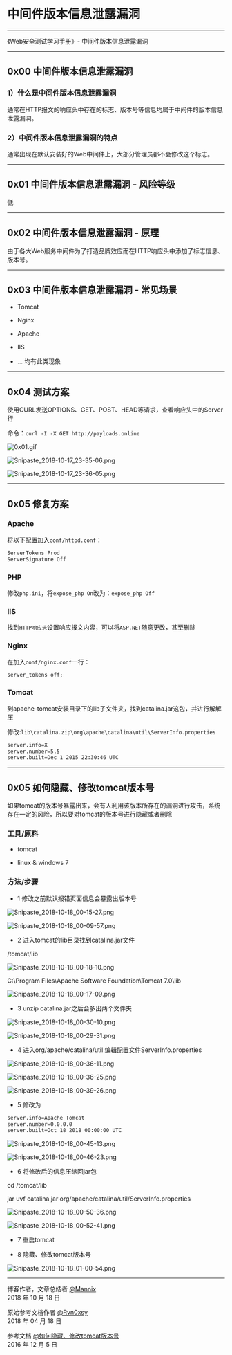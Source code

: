 ﻿# 中间件版本信息泄露漏洞

------

《Web安全测试学习手册》- 中间件版本信息泄露漏洞

------

## 0x00 中间件版本信息泄露漏洞

### 1）什么是中间件版本信息泄露漏洞

通常在HTTP报文的响应头中存在的标志、版本号等信息均属于中间件的版本信息泄露漏洞。

### 2）中间件版本信息泄露漏洞的特点

通常出现在默认安装好的Web中间件上，大部分管理员都不会修改这个标志。

---

## 0x01 中间件版本信息泄露漏洞 - 风险等级

低

---

## 0x02 中间件版本信息泄露漏洞 - 原理

由于各大Web服务中间件为了打造品牌效应而在HTTP响应头中添加了标志信息、版本号。

---

## 0x03 中间件版本信息泄露漏洞 - 常见场景

* Tomcat

* Nginx

* Apache

* IIS

* … 均有此类现象

---

## 0x04 测试方案

使用CURL发送OPTIONS、GET、POST、HEAD等请求，查看响应头中的Server行

命令：`curl -I -X GET http://payloads.online`

![0x01.gif](https://whitecell.io/upload/attach/201810/151_26MSEFTPZYDBA3G.gif "0x01.gif")

![Snipaste_2018-10-17_23-35-06.png](https://whitecell.io/upload/attach/201810/151_K87UDFSGCHCXCYQ.png "Snipaste_2018-10-17_23-35-06.png")

![Snipaste_2018-10-17_23-36-05.png](https://whitecell.io/upload/attach/201810/151_PYBGM2AJ3XQP9DA.png "Snipaste_2018-10-17_23-36-05.png")

---

## 0x05 修复方案

### Apache

将以下配置加入`conf/httpd.conf`：

```txt
ServerTokens Prod
ServerSignature Off
```

### PHP

修改`php.ini`，将`expose_php On`改为：`expose_php Off`

### IIS

找到`HTTP响应头`设置响应报文内容，可以将`ASP.NET`随意更改，甚至删除

### Nginx

在加入`conf/nginx.conf`一行：

```txt
server_tokens off;
```

### Tomcat

到apache-tomcat安装目录下的lib子文件夹，找到catalina.jar这包，并进行解解压

修改:`lib\catalina.zip\org\apache\catalina\util\ServerInfo.properties`

```txt
server.info=X
server.number=5.5
server.built=Dec 1 2015 22:30:46 UTC
```

---

## 0x05 如何隐藏、修改tomcat版本号

如果tomcat的版本号暴露出来，会有人利用该版本所存在的漏洞进行攻击，系统存在一定的风险，所以要对tomcat的版本号进行隐藏或者删除

### 工具/原料

* tomcat

* linux & windows 7

### 方法/步骤

* 1 修改之前默认报错页面信息会暴露出版本号

![Snipaste_2018-10-18_00-15-27.png](https://whitecell.io/upload/attach/201810/151_QB68WAY2QNYFG5D.png "Snipaste_2018-10-18_00-15-27.png")

![Snipaste_2018-10-18_00-09-57.png](https://whitecell.io/upload/attach/201810/151_NFHN4H9MK7ZERAB.png "Snipaste_2018-10-18_00-09-57.png")

* 2 进入tomcat的lib目录找到catalina.jar文件

/tomcat/lib

![Snipaste_2018-10-18_00-18-10.png](https://whitecell.io/upload/attach/201810/151_PN6YCE33B9JJ6KG.png "Snipaste_2018-10-18_00-18-10.png")

C:\Program Files\Apache Software Foundation\Tomcat 7.0\lib

![Snipaste_2018-10-18_00-17-09.png](https://whitecell.io/upload/attach/201810/151_F47KPGX8C47WV34.png "Snipaste_2018-10-18_00-17-09.png")

* 3 unzip catalina.jar之后会多出两个文件夹

![Snipaste_2018-10-18_00-30-10.png](https://whitecell.io/upload/attach/201810/_8TGAEHQWKS6XH68.png "Snipaste_2018-10-18_00-30-10.png")

![Snipaste_2018-10-18_00-29-31.png](https://whitecell.io/upload/attach/201810/151_A22EXSNVUVNXCPN.png "Snipaste_2018-10-18_00-29-31.png")

* 4 进入org/apache/catalina/util 编辑配置文件ServerInfo.properties

![Snipaste_2018-10-18_00-36-11.png](https://whitecell.io/upload/attach/201810/_7H4DA6JRA4WGGDV.png "Snipaste_2018-10-18_00-36-11.png")

![Snipaste_2018-10-18_00-36-25.png](https://whitecell.io/upload/attach/201810/_5FTJ9KZJYW6F4QT.png "Snipaste_2018-10-18_00-36-25.png")

![Snipaste_2018-10-18_00-39-26.png](https://whitecell.io/upload/attach/201810/_YR8YHAXMAWATYP3.png "Snipaste_2018-10-18_00-39-26.png")

* 5 修改为

```txt
server.info=Apache Tomcat
server.number=0.0.0.0
server.built=Oct 18 2018 00:00:00 UTC
```

![Snipaste_2018-10-18_00-45-13.png](https://whitecell.io/upload/attach/201810/151_3FPNGZNDBYG3Z26.png "Snipaste_2018-10-18_00-45-13.png")

![Snipaste_2018-10-18_00-46-23.png](https://whitecell.io/upload/attach/201810/151_T93YMHHQA9Z66DE.png "Snipaste_2018-10-18_00-46-23.png")

* 6 将修改后的信息压缩回jar包

cd  /tomcat/lib

jar uvf catalina.jar org/apache/catalina/util/ServerInfo.properties

![Snipaste_2018-10-18_00-50-36.png](https://whitecell.io/upload/attach/201810/151_JTERTGUC8Y6YU7P.png "Snipaste_2018-10-18_00-50-36.png")

![Snipaste_2018-10-18_00-52-41.png](https://whitecell.io/upload/attach/201810/151_6CE8UMMFHRR8K4M.png "Snipaste_2018-10-18_00-52-41.png")

* 7 重启tomcat

* 8 隐藏、修改tomcat版本号

![Snipaste_2018-10-18_01-00-54.png](https://whitecell.io/upload/attach/201810/151_YT7HAW46GMH67YX.png "Snipaste_2018-10-18_01-00-54.png")

------

博客作者，文章总结者 [@Mannix][1]       
2018 年 10 月 18 日

原始参考文档作者 [@Rvn0xsy][2]       
2018 年 04 月 18 日

参考文档 [@如何隐藏、修改tomcat版本号][3]       
2016 年 12 月 5 日

[1]: http://mannix.top/
[2]: https://payloads.online/archivers/2018-04-18/2
[3]: https://jingyan.baidu.com/article/d2b1d102a9dc955c7e37d487.html






